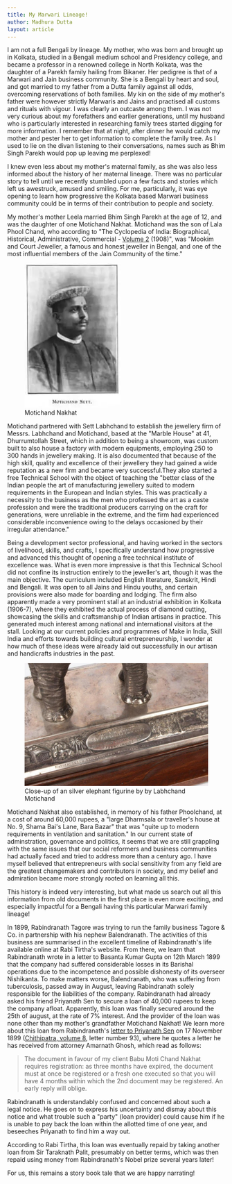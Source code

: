 ```yaml
---
title: My Marwari Lineage!
author: Madhura Dutta
layout: article
---
```


I am not a full Bengali by lineage. My mother, who was born and brought
up in Kolkata, studied in a Bengali medium school and Presidency
college, and became a professor in a renowned college in North Kolkata,
was the daughter of a Parekh family hailing from Bikaner. Her pedigree
is that of a Marwari and Jain business community. She is a Bengali by
heart and soul, and got married to my father from a Dutta family against
all odds, overcoming reservations of both families. My kin on the side
of my mother's father were however strictly Marwaris and Jains and
practised all customs and rituals with vigour. I was clearly an outcaste
among them. I was not very curious about my forefathers and earlier
generations, until my husband who is particularly interested in
researching family trees started digging for more information. I
remember that at night, after dinner he would catch my mother and pester
her to get information to complete the family tree. As I used to lie on
the divan listening to their conversations, names such as Bhim Singh
Parekh would pop up leaving me perplexed!

I knew even less about my mother's maternal family, as she was also
less informed about the history of her maternal lineage. There was no
particular story to tell until we recently stumbled upon a few facts and
stories which left us awestruck, amused and smiling. For me,
particularly, it was eye opening to learn how progressive the Kolkata
based Marwari business community could be in terms of their contribution
to people and society.

My mother's mother Leela married Bhim Singh Parekh at the age of 12,
and was the daughter of one Motichand Nakhat. Motichand was the son of
Lala Phool Chand, who according to "The Cyclopedia of India:
Biographical, Historical, Administrative, Commercial - [Volume
2](https://archive.org/details/dli.csl.5417/page/n365/mode/2up)
(1908)", was "Mookim and Court Jeweller, a famous and honest jeweller
in Bengal, and one of the most influential members of the Jain
Community of the time."

<figure class="float-right">
   <img src="resources/motichand-nakhat/motichand-nakhat.jpg" 
        style="max-width: 221px;"
        alt="Motichand Nakhat" />
   <figcaption>Motichand Nakhat</figcaption>
</figure>

Motichand partnered with Sett Labhchand to establish the jewellery firm
of Messrs. Labhchand and Motichand, based at the "Marble House" at 41,
Dhurrumtollah Street, which in addition to being a showroom, was custom
built to also house a factory with modern equipments, employing 250 to
300 hands in jewellery making. It is also documented that because of the
high skill, quality and excellence of their jewellery they had gained a
wide reputation as a new firm and became very successful.They also
started a free Technical School with the object of teaching the "better
class of the Indian people the art of manufacturing jewellery suited to
modern requirements in the European and Indian styles. This was
practically a necessity to the business as the men who professed the art
as a caste profession and were the traditional producers carrying on the
craft for generations, were unreliable in the extreme, and the firm had
experienced considerable inconvenience owing to the delays occasioned by
their irregular attendance."

Being a development sector professional, and having worked in the
sectors of livelihood, skills, and crafts, I specifically understand how
progressive and advanced this thought of opening a free technical
institute of excellence was. What is even more impressive is that this
Technical School did not confine its instruction entirely to the
jeweller's art, though it was the main objective. The curriculum
included English literature, Sanskrit, Hindi and Bengali. It was open to
all Jains and Hindu youths, and certain provisions were also made for
boarding and lodging. The firm also apparently made a very prominent
stall at an industrial exhibition in Kolkata (1906-7), where they
exhibited the actual process of diamond cutting, showcasing the skills
and craftsmanship of Indian artisans in practice. This generated much
interest among national and international visitors at the stall. Looking
at our current policies and programmes of Make in India, Skill India and
efforts towards building cultural entrepreneurship, I wonder at how much
of these ideas were already laid out successfully in our artisan and
handicrafts industries in the past.

<figure>
	<img class="img-fluid"
         src="resources/motichand-nakhat/labhchand-motichand-mfg-citation.jpg"
	     alt="Labhchand Motichand figurine" />
	<figcaption>Close-up of an silver elephant figurine by by Labhchand Motichand</figcaption>
</figure>

Motichand Nakhat also established, in memory of his father Phoolchand,
at a cost of around 60,000 rupees, a "large Dharmsala or traveller's
house at No. 9, Shama Bai's Lane, Bara Bazar" that was "quite up to
modern requirements in ventilation and sanitation." In our current state
of adminstration, governance and politics, it seems that we are still
grappling with the same issues that our social reformers and business
communities had actually faced and tried to address more than a century
ago. I have myself believed that entrepreneurs with social sensitivity
from any field are the greatest changemakers and contributors in
society, and my belief and admiration became more strongly rooted on
learning all this. 

This history is indeed very interesting, but what made us search out
all this information from old documents in the first place is even
more exciting, and especially impactful for a Bengali having this
particular Marwari family lineage!

In 1899, Rabindranath Tagore was trying to run the family business
Tagore & Co. in partnership with his nephew Balendranath. The
activities of this business are summarised in the excellent timeline
of Rabindranath's life available online at Rabi Tirtha's website. From
there, we learn that Rabindranath wrote in a letter to Basanta Kumar
Gupta on 12th March 1899 that the company had suffered considerable
losses in its Barishal operations due to the incompetence and possible
dishonesty of its overseer Nishikanta. To make matters worse,
Balendranath, who was suffering from tuberculosis, passed away in
August, leaving Rabindranath solely responsible for the liabilities of
the company. Rabindranath had already asked his friend Priyanath Sen
to secure a loan of 40,000 rupees to keep the company
afloat. Apparently, this loan was finally secured around the 25th of
august, at the rate of 7% interest. And the provider of the loan was
none other than my mother's grandfather Motichand Nakhat! We learn
more about this loan from Rabindranath's [letter to Priyanath
Sen](resources/motichand-nakhat/chithipotro-8-18991117-priyonath-ghosh.jpg)
on 17 November 1899 ([Chithipatra, volume
8](https://bn.wikisource.org/wiki/পাতা:চিঠিপত্র_(অষ্টম_খণ্ড)-রবীন্দ্রনাথ_ঠাকুর.pdf/১০৩),
letter number 93), where he quotes a letter he has received from
attorney Amarnath Ghosh, which read as follows:

> The document in favour of my client Babu Moti Chand Nakhat requires
> registration: as three months have expired, the document must at
> once be registered or a fresh one executed so that you will have 4
> months within which the 2nd document may be registered. An early
> reply will oblige.

Rabindranath is understandably confused and concerned about
such a legal notice. He goes on to express his uncertainty and dismay
about this notice and what trouble such a "party" (loan provider)
could cause him if he is unable to pay back the loan within the allotted
time of one year, and beseeches Priyanath to find him a way out.

According to Rabi Tirtha, this loan was eventually repaid by taking
another loan from Sir Taraknath Palit, presumably on better terms, which
was then repaid using money from Rabindranath's Nobel prize several
years later!

For us, this remains a story book tale that we are happy narrating!


